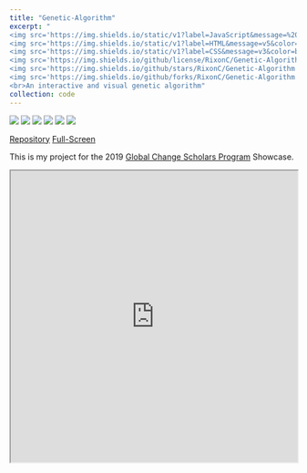 ```yaml
---
title: "Genetic-Algorithm"
excerpt: "
<img src='https://img.shields.io/static/v1?label=JavaScript&message=%20&color=blueviolet&style=flat&logo=javascript&logoColor=white' href='/'>
<img src='https://img.shields.io/static/v1?label=HTML&message=v5&color=blueviolet&style=flat&logo=html5&logoColor=white' href='/'>
<img src='https://img.shields.io/static/v1?label=CSS&message=v3&color=blueviolet&style=flat&logo=css3&logoColor=white' href='/'>
<img src='https://img.shields.io/github/license/RixonC/Genetic-Algorithm' href='/'>
<img src='https://img.shields.io/github/stars/RixonC/Genetic-Algorithm' href='/'>
<img src='https://img.shields.io/github/forks/RixonC/Genetic-Algorithm' href='/'>
<br>An interactive and visual genetic algorithm"
collection: code
---
```


<img src='https://img.shields.io/static/v1?label=JavaScript&message=%20&color=blueviolet&style=flat&logo=javascript&logoColor=white' href='/'>
<img src='https://img.shields.io/static/v1?label=HTML&message=v5&color=blueviolet&style=flat&logo=html5&logoColor=white' href='/'>
<img src='https://img.shields.io/static/v1?label=CSS&message=v3&color=blueviolet&style=flat&logo=css3&logoColor=white' href='/'>
<img src='https://img.shields.io/github/license/RixonC/Genetic-Algorithm' href='/'>
<img src='https://img.shields.io/github/stars/RixonC/Genetic-Algorithm' href='/'>
<img src='https://img.shields.io/github/forks/RixonC/Genetic-Algorithm' href='/'>

<a href="https://github.com/RixonC/Genetic-Algorithm" class="btn">Repository</a>
<a href="https://rixonc.github.io/Genetic-Algorithm/" class="btn">Full-Screen</a>

This is my project for the 
2019 [Global Change Scholars Program](https://graduate-school.uq.edu.au/current-students/global-change-scholars-program) Showcase.

<iframe 
    width="100%"
    height="512"
    src="https://rixonc.github.io/Genetic-Algorithm/">
</iframe>

